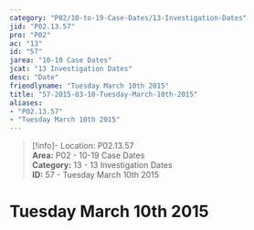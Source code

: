 ```yaml
---  
category: "P02/10-to-19-Case-Dates/13-Investigation-Dates"  
jid: "P02.13.57"  
pro: "P02"  
ac: "13"  
id: "57"  
jarea: "10-19 Case Dates"  
jcat: "13 Investigation Dates"  
desc: "Date"  
friendlyname: "Tuesday March 10th 2015"  
title: "57-2015-03-10-Tuesday-March-10th-2015"  
aliases:   
- "P02.13.57"  
- "Tuesday March 10th 2015"  
---  
```

>[!info]- Location: P02.13.57  
>**Area:** P02 - 10-19 Case Dates  
>**Category:** 13 - 13 Investigation Dates  
>**ID:** 57 - Tuesday March 10th 2015  
  
# Tuesday March 10th 2015  
